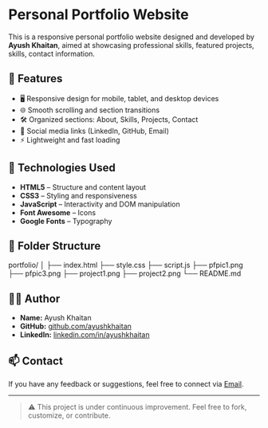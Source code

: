 # Personal Portfolio Website

This is a responsive personal portfolio website designed and developed by **Ayush Khaitan**, aimed at showcasing professional skills, featured projects, skills, contact information.

## 🧠 Features

- 🖥️ Responsive design for mobile, tablet, and desktop devices
- 🌐 Smooth scrolling and section transitions
- 🛠️ Organized sections: About, Skills, Projects, Contact
- 🔗 Social media links (LinkedIn, GitHub, Email)
- ⚡ Lightweight and fast loading

## 🚀 Technologies Used

- **HTML5** – Structure and content layout  
- **CSS3** – Styling and responsiveness  
- **JavaScript** – Interactivity and DOM manipulation  
- **Font Awesome** – Icons  
- **Google Fonts** – Typography

## 📁 Folder Structure
portfolio/
│
├── index.html
├── style.css
├── script.js
├── pfpic1.png
├── pfpic3.png
├── project1.png
├── project2.png
└── README.md

## 🧑‍💻 Author

- **Name:** Ayush Khaitan  
- **GitHub:** [github.com/ayushkhaitan](https://github.com/ayushkhaitan)  
- **LinkedIn:** [linkedin.com/in/ayushkhaitan](https://linkedin.com/in/ayushkhaitan)

## 📫 Contact

If you have any feedback or suggestions, feel free to connect via [Email](mailto:ayushkhaitan2004@gmail.com).

---

> ⚠️ This project is under continuous improvement. Feel free to fork, customize, or contribute.


